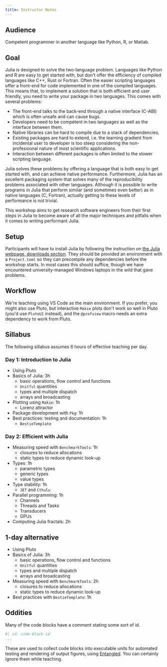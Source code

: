 ```yaml
---
title: Instructor Notes
---
```


## Audience

Competent programmer in another language like Python, R, or Matlab.

## Goal

Julia is designed to solve the two-language problem. Languages like Python and R are easy to get started with, but don't offer the efficiency of compiled languages like C++, Rust or Fortran. Often the easier scripting languages offer a front-end for code implemented in one of the compiled languages. This means that, to implement a solution that is both efficient and user friendly, you need to write your package in two languages. This comes with several problems:

- The front-end talks to the back-end through a native interface (C-ABI) which is often unsafe and can cause bugs.
- Developers need to be competent in two languages as well as the interface between them.
- Native libraries can be hard to compile due to a stack of dependencies.
- Existing packages are hard to extend, i.e. the learning gradient from incidental user to developer is too steep considering the non-professional nature of most scientific applications.
- Interaction between different packages is often limited to the slower scripting language.

Julia solves these problems by offering a language that is both easy to get started with, and can achieve native performance. Furthermore, Julia has an excellent packaging system that solves many of the reproducibility problems associated with other languages. Although it is possible to write programs in Julia that perform similar (and sometimes even better) as in native languages (C, Fortran), actually getting to these levels of performance is not trivial.

This workshop aims to get research software engineers from their first steps in Julia to become aware of all the major techniques and pitfalls when it comes to writing performant Julia.

## Setup

Participants will have to install Julia by following the instruction on [the Julia webpage, downloads section](https://julialang.org/downloads/). They should be provided an environment with a `Project.toml` so they can precompile any dependencies before the workshop starts. In most cases this should suffice, though we have encountered university-managed Windows laptops in the wild that gave problems.

## Workflow

We're teaching using VS Code as the main environment. If you prefer, you might also use Pluto, but interactive `Makie` plots don't work so well in Pluto (you'd use `PlutoUI` instead), and the `@profview` macro needs an extra dependency to work from Pluto.

## Sillabus

The following sillabus assumes 6 hours of effective teaching per day.

### Day 1: Introduction to Julia

- Using Pluto
- Basics of Julia: 3h
  - basic operations, flow control and functions
  - `Unitful` quantities
  - types and multiple dispatch
  - arrays and broadcasting
- Plotting using `Makie`: 1h
  - Lorenz attractor
- Package development with `Pkg`: 1h
- Best practices: testing and documentation: 1h
  - `BestieTemplate`

### Day 2: Efficient with Julia

- Measuring speed with `BenchmarkTools`: 1h
  - closures to reduce allocations
  - static types to reduce dynamic look-up
- Types: 1h
  - parametric types
  - generic types
  - value types
- Type stability: 1h
  - `JET` and `Cthulu`
- Parallel programming: 1h
  - Channels
  - Threads and Tasks
  - Transducers
  - GPUs
- Computing Julia fractals: 2h

## 1-day alternative

- Using Pluto
- Basics of Julia: 3h
  - basic operations, flow control and functions
  - `Unitful` quantities
  - types and multiple dispatch
  - arrays and broadcasting
- Measuring speed with `BenchmarkTools`: 2h
  - closures to reduce allocations
  - static types to reduce dynamic look-up
- Best practices with `BestieTemplate`: 1h

## Oddities

Many of the code blocks have a comment stating some sort of id.

```julia
#| id: code-block-id
...
```

These are used to collect code blocks into executable units for automated testing and rendering of output figures, using [Entangled](https://entangled.github.io). You can certainly ignore them while teaching.
